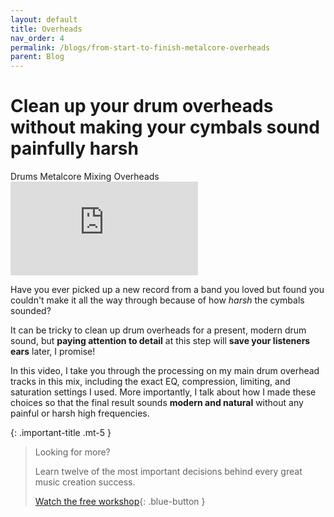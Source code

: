 ```yaml
---
layout: default
title: Overheads
nav_order: 4
permalink: /blogs/from-start-to-finish-metalcore-overheads
parent: Blog
---
```


# Clean up your drum overheads without making your cymbals sound painfully harsh

<div class="tags-container">
  <span class="label label-blue">Drums</span>
  <span class="label label-blue">Metalcore</span>
  <span class="label label-blue">Mixing</span>
  <span class="label label-blue">Overheads</span>
</div>

<div class="video-container">
  <iframe src="https://www.youtube-nocookie.com/embed/Go_-2mZCEXA?rel=0" title="YouTube video player" frameborder="0" allow="accelerometer; autoplay; clipboard-write; encrypted-media; gyroscope; picture-in-picture" allowfullscreen></iframe>
</div>

Have you ever picked up a new record from a band you loved but found you couldn't make it all the way through because of how _harsh_ the cymbals sounded?

It can be tricky to clean up drum overheads for a present, modern drum sound, but **paying attention to detail** at this step will **save your listeners ears** later, I promise!

In this video, I take you through the processing on my main drum overhead tracks in this mix, including the exact EQ, compression, limiting, and saturation settings I used. More importantly, I talk about how I made these choices so that the final result sounds **modern and natural** without any painful or harsh high frequencies.

{: .important-title .mt-5 }
> Looking for more?
>
> Learn twelve of the most important decisions behind every great music creation success.
>
> [Watch the free workshop](/workshop){: .blue-button }
